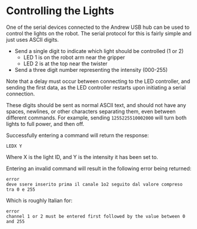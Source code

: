 # Controlling the Lights
One of the serial devices connected to the Andrew USB hub can be used to control the lights on the robot. The serial protocol for this is fairly simple and just uses ASCII digits.
- Send a single digit to indicate which light should be controlled (1 or 2)
  - LED 1 is on the robot arm near the gripper
  - LED 2 is at the top near the twister
- Send a three digit number representing the intensity (000-255)

Note that a delay must occur between connecting to the LED controller, and sending the first data, as the LED controller restarts upon initiating a serial connection.

These digits should be sent as normal ASCII text, and should not have any spaces, newlines, or other characters separating them, even between different commands. For example, sending `1255225510002000` will turn both lights to full power, and then off.

Successfully entering a command will return the response:
```
LEDX Y
```
Where X is the light ID, and Y is the intensity it has been set to.

Entering an invalid command will result in the following error being returned:
```
error
deve ssere inserito prima il canale 1o2 seguito dal valore compreso tra 0 e 255
```
Which is roughly Italian for:
```
error
channel 1 or 2 must be entered first followed by the value between 0 and 255
```